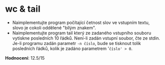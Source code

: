 # wc & tail
- Naimplementujte program počítající četnost slov ve vstupním textu, slovo je cokoli oddělené "bílým znakem".
- Naimplementujte program tail který ze zadaného vstupního souboru vytiskne posledních 10 řádků. Není-li zadán vstupní soubor, čte ze stdin. Je-li programu zadán parametr `-n číslo`, bude se tisknout tolik posledních řádků, kolik je zadáno parametrem '`číslo' > 0`.

**Hodnocení**: 12.5/15